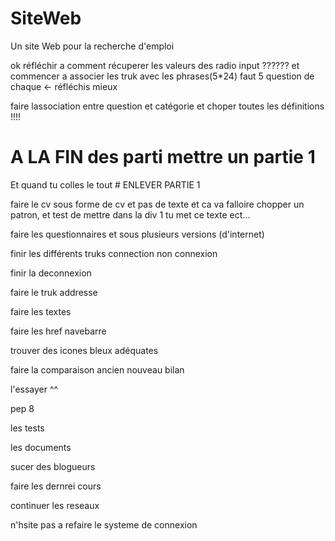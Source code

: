 # SiteWeb

Un site Web pour la recherche d'emploi

ok réfléchir a comment récuperer les valeurs des radio input ?????? et commencer a associer les truk avec les phrases(5*24) faut 5 question de chaque <- réfléchis mieux

faire lassociation entre question et catégorie et choper toutes les définitions !!!!



# A LA FIN des parti mettre un partie 1 

Et quand tu colles le tout # ENLEVER PARTIE 1



faire le cv sous forme de cv et pas de texte et ca va falloire chopper un patron,
et test de mettre dans la div 1 tu met ce texte ect...

faire les questionnaires et sous plusieurs versions (d'internet)

finir les différents truks connection non connexion

finir la deconnexion

faire le truk addresse

faire les textes

faire les href navebarre

trouver des icones bleux adéquates

faire la comparaison ancien nouveau bilan

l'essayer ^^

pep 8

les tests

les documents

sucer des blogueurs

faire les dernrei cours

continuer les reseaux

n'hsite pas a refaire le systeme de connexion
